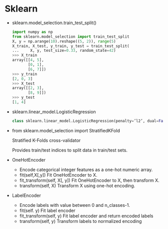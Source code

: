 # Sklearn

- sklearn.model_selection.train_test_split()

  ```python
  import numpy as np
  from sklearn.model_selection import train_test_split
  X, y = np.arange(10).reshape((5, 2)), range(5)
  X_train, X_test, y_train, y_test = train_test_split(
  ...     X, y, test_size=0.33, random_state=42)
  >>> X_train
  array([[4, 5],
         [0, 1],
         [6, 7]])
  >>> y_train
  [2, 0, 3]
  >>> X_test
  array([[2, 3],
         [8, 9]])
  >>> y_test
  [1, 4]
  ```

  

- sklearn.linear_model.LogisticRegression

  ```python
  class sklearn.linear_model.LogisticRegression(penalty=’l2’, dual=False, tol=0.0001, C=1.0, fit_intercept=True, intercept_scaling=1, class_weight=None, random_state=None, solver=’warn’, max_iter=100, multi_class=’warn’, verbose=0, warm_start=False, n_jobs=None)
  ```

- from sklearn.model_selection import StratifiedKFold

  Stratified K-Folds cross-validator

  Provides train/test indices to split data in train/test sets.

- OneHotEncoder

  - Encode categorical integer features as a one-hot numeric array.
  - fit(self,X[,y])   Fit OneHotEncoder to X.
  - fit_transform(self, X[, y])    Fit OneHotEncoder to X, then transform X.
  - transform(self, X)    Transform X using one-hot encoding.

- LabelEncoder

  - Encode labels with value between 0 and n_classes-1.
  - fit(self. y)  Fit label encoder
  - fit_transform(self, y)  Fit label encoder and return encoded labels
  - transform(self, y)   Transform labels to normalized encoding

  